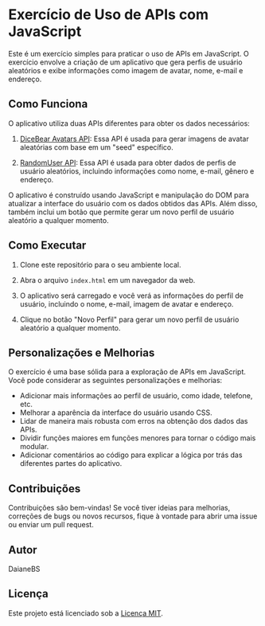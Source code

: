 # Exercício de Uso de APIs com JavaScript

Este é um exercício simples para praticar o uso de APIs em JavaScript. O exercício envolve a criação de um aplicativo que gera perfis de usuário aleatórios e exibe informações como  imagem de avatar, nome, e-mail e endereço.

## Como Funciona

O aplicativo utiliza duas APIs diferentes para obter os dados necessários:

1. [DiceBear Avatars API](https://avatars.dicebear.com/api/adventurer/): Essa API é usada para gerar imagens de avatar aleatórias com base em um "seed" específico.

2. [RandomUser API](https://randomuser.me/api/): Essa API é usada para obter dados de perfis de usuário aleatórios, incluindo informações como nome, e-mail, gênero e endereço.

O aplicativo é construído usando JavaScript e manipulação do DOM para atualizar a interface do usuário com os dados obtidos das APIs. Além disso, também inclui um botão que permite gerar um novo perfil de usuário aleatório a qualquer momento.

## Como Executar

1. Clone este repositório para o seu ambiente local.

2. Abra o arquivo `index.html` em um navegador da web.

3. O aplicativo será carregado e você verá as informações do perfil de usuário, incluindo o nome, e-mail, imagem de avatar e endereço.

4. Clique no botão "Novo Perfil" para gerar um novo perfil de usuário aleatório a qualquer momento.

## Personalizações e Melhorias

O exercício é uma base sólida para a exploração de APIs em JavaScript. Você pode considerar as seguintes personalizações e melhorias:

- Adicionar mais informações ao perfil de usuário, como idade, telefone, etc.
- Melhorar a aparência da interface do usuário usando CSS.
- Lidar de maneira mais robusta com erros na obtenção dos dados das APIs.
- Dividir funções maiores em funções menores para tornar o código mais modular.
- Adicionar comentários ao código para explicar a lógica por trás das diferentes partes do aplicativo.

## Contribuições

Contribuições são bem-vindas! Se você tiver ideias para melhorias, correções de bugs ou novos recursos, fique à vontade para abrir uma issue ou enviar um pull request.

## Autor

DaianeBS

## Licença

Este projeto está licenciado sob a [Licença MIT](https://opensource.org/licenses/MIT).
